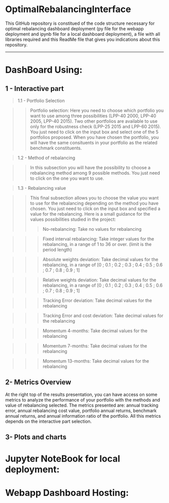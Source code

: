 # OptimalRebalancingInterface

This GitHub repository is constitued of the code structure necessary for optimal rebalancing dashboard deployment (py file for the webapp deployment and ipynb file for a local dashboard deployment), a file with all libraries required and this ReadMe file that gives you indications about this repository.



_____________________________________________________________________________________________________
# DashBoard Using:

## 1 - Interactive part

> 1.1 - Portfolio Selection
  
>> Portfolio selection: Here you need to choose which portfolio you want to use among three possibilities (LPP-40 2000, LPP-40 2005, LPP-40 2015). Two other portfolios are available to use only for the robustness check (LPP-25 2015 and LPP-60 2015). You just need to click on the input box and select one of the 5 portfolios proposed. When you have chosen the portfolio, you will have the same consituents in your portfolio as the related benchmark constituents.   
  
> 1.2 - Method of rebalancing 

>> In this subsection you will have the possibility to choose a rebalancing method among 9 possible methods. You just need to click on the one you want to use. 
  
> 1.3 - Rebalancing value 

>> This final subsection allows you to choose the value you want to use for the rebalancing depending on the method you have chosen. You just need to click on the input box and specified a value for the rebalancing. Here is a small guidance for the values possibilities studied in the project:
>>> No-rebalancing: Take no values for rebalancing 


>>> Fixed interval rebalancing: Take integer values for the rebalancing, in a range of 1 to 36 or over. (limit is the period length) 


>>> Absolute weights deviation: Take decimal values for the rebalancing, in a range of [0 ; 0.1 ; 0.2 ; 0.3 ; 0.4 ; 0.5 ; 0.6 ; 0.7 ; 0.8 ; 0.9 ; 1]


>>> Relative weights deviation: Take decimal values for the rebalancing, in a range of [0 ; 0.1 ; 0.2 ; 0.3 ; 0.4 ; 0.5 ; 0.6 ; 0.7 ; 0.8 ; 0.9 ; 1]


>>> Tracking Error deviation: Take decimal values for the rebalancing


>>> Tracking Error and cost deviation: Take decimal values for the rebalancing


>>> Momentum 4-months: Take decimal values for the rebalancing


>>> Momentum 7-months: Take decimal values for the rebalancing


>>> Momentum 13-months: Take decimal values for the rebalancing



## 2- Metrics Overview

At the right top of the results presentation, you can have access on some metrics to analyze the performance of your portfolio with the methods and value of rebalancing selected.
The metrics presented are: annual tracking error, annual rebalancing cost value, portfolio annual returns, benchmark annual returns, and annual information ratio of the portfolio. All this metrics depends on the interactive part selection. 


## 3- Plots and charts 



# Jupyter NoteBook for local deployment:




# Webapp Dashboard Hosting:






